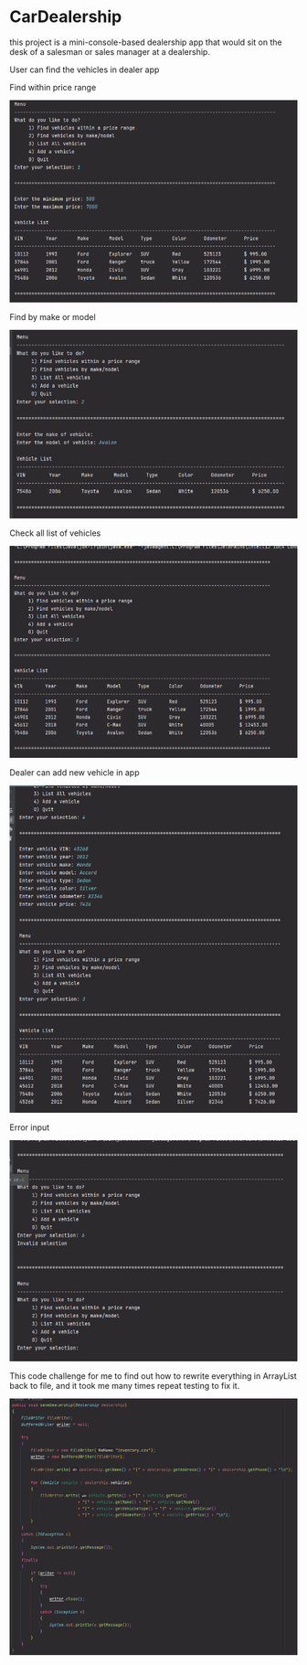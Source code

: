 # CarDealership
this project is a mini-console-based dealership app that would sit on the desk of a salesman or sales manager at a dealership.


User can find the vehicles in dealer app

Find within price range

![image](screenshot/Screenshot%202023-05-18%20132058.png)

Find by make or model

![image](screenshot/Screenshot%202023-05-18%20132111.png)

Check all list of vehicles

![image](screenshot/Screenshot%202023-05-18%20132034.png)

Dealer can add new vehicle in app

![image](screenshot/Screenshot%202023-05-18%20132159.png)

Error input

![image](screenshot/Screenshot%202023-05-18%20132235.png)

This code challenge for me to find out how to 
rewrite everything in ArrayList back to file,
and it took me many times repeat testing to fix it.

![image](screenshot/Screenshot%202023-05-18%20132827.png)